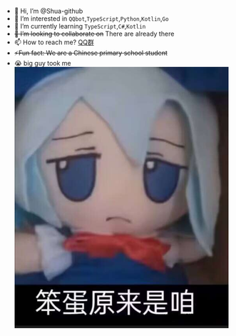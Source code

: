 - 👋 Hi, I’m @Shua-github
- 👀 I’m interested in `QQbot`,`TypeScript`,`Python`,`Kotlin`,`Go`
- 🌱 I’m currently learning `TypeScript`,`C#`,`Kotlin`
- ~~💞️ I’m looking to collaborate on~~ There are already there
- 📫 How to reach me? [QQ群](https://qm.qq.com/q/ihNeNmNzaM)
- ~~⚡Fun fact: We are a Chinese primary school student~~
- 😭 big guy took me
![big guy took me](./我其实是笨蛋.jpg)
